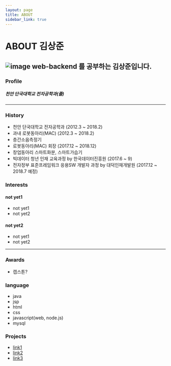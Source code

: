 ```yaml
---
layout: page
title: ABOUT
sidebar_link: true
---
```


ABOUT 김상준
===========
![image](https://avatars3.githubusercontent.com/u/29705928?s=460&v=4)
web-backend 를 공부하는 김상준입니다.
-----------------------------------

### Profile
##### 천안 단국대학교 전자공학과(졸)
-----------------------------------

### History ###
- 천안 단국대학교 전자공학과 (2012.3 ~ 2018.2)
- 과내 로봇동아리(MAC) (2012.3 ~ 2018.2)
- 층간소음측정기
- 로봇동아리(MAC) 회장 (2017.12 ~ 2018.12)
- 창업동아리 스마트화분, 스마트가습기
- 빅데이터 청년 인재 교육과정 by 한국데이터진흥원 (2017.6 ~ 9)
- 전자정부 표준프레임워크 응용SW 개발자 과정 by 대덕인재개발원 (2017.12 ~ 2018.7 예정)


### Interests
#### not yet1
- not yet1
- not yet2

#### not yet2
- not yet1
- not yet2

<hr>

### Awards
- 캡스톤?


### language
- java
- jsp
- html
- css
- javascript(web, node.js)
- mysql


### Projects
- [link1](https://www.google.com)
- [link2](https://www.google.com)
- [link3](https://www.google.com)
